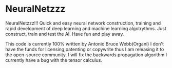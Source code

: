 # NeuralNetzzz
NeuralNetzzz!!!
Quick and easy neural network construction, training and rapid development of deep learning and machine learning algotrythms. Just construct, train and test the AI. Have fun and play away.

This code is currently 100%  written by Antonio Bruce Webb(Organi)
I don't have the funds for licensing,patenting or copywrite thus I am releasing it to the open-source community. I will fix the backwards propagation algorithm I currently have a bug with the tensor calculus.
